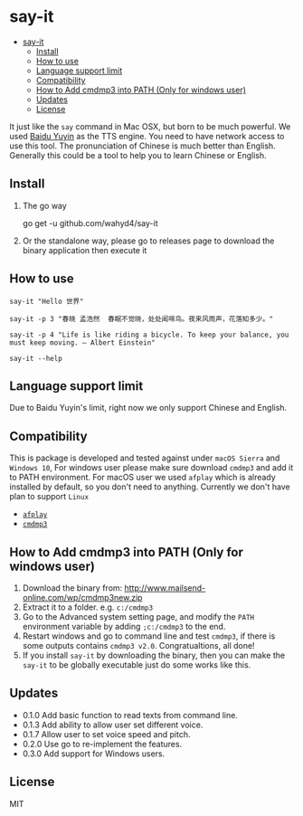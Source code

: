 # say-it

<!-- TOC -->

- [say-it](#say-it)
  - [Install](#install)
  - [How to use](#how-to-use)
  - [Language support limit](#language-support-limit)
  - [Compatibility](#compatibility)
  - [How to Add cmdmp3 into PATH (Only for windows user)](#how-to-add-cmdmp3-into-path-only-for-windows-user)
  - [Updates](#updates)
  - [License](#license)

<!-- /TOC -->

It just like the `say` command in Mac OSX, but born to be much powerful. We used [Baidu Yuyin](http://yuyin.baidu.com/) as the TTS engine. You need to have network access to use this tool. The pronunciation of Chinese is much better than English. Generally this could be a tool to help you to learn Chinese or English.

## Install
1. The go way

      go get -u github.com/wahyd4/say-it

2. Or the standalone way, please go to releases page to download the binary application then execute it

## How to use

  `say-it "Hello 世界"`

  `say-it -p 3 "春晓 孟浩然  春眠不觉晓，处处闻啼鸟。夜来风雨声，花落知多少。"`

  `say-it -p 4 "Life is like riding a bicycle. To keep your balance, you must keep moving. ― Albert Einstein"`

  `say-it --help`


## Language support limit
  Due to Baidu Yuyin's limit, right now we only support Chinese and English.

## Compatibility

  This is package is developed and tested against under `macOS Sierra` and `Windows 10`, For windows user please make sure download `cmdmp3` and add it to PATH environment.
  For macOS user we used `afplay` which is already installed by default, so you don't need to anything.
  Currently we don't have plan to support `Linux`


  * [`afplay`](https://developer.apple.com/library/mac/documentation/Darwin/Reference/ManPages/man1/afplay.1.html)
  * [`cmdmp3`](https://github.com/jimlawless/cmdmp3)

## How to Add cmdmp3 into PATH (Only for windows user)
1. Download the binary from: <http://www.mailsend-online.com/wp/cmdmp3new.zip>
2. Extract it to a folder. e.g. `c:/cmdmp3`
3. Go to the Advanced system setting page, and modify the `PATH` environment variable by adding `;c:/cmdmp3` to the end.
4. Restart windows and go to command line and test `cmdmp3`, if there is some outputs contains `cmdmp3 v2.0`. Congratualtions, all done!
5. If you install `say-it` by downloading the binary, then you can make the `say-it` to be globally executable just do some works like this.

## Updates

  * 0.1.0 Add basic function to read texts from command line.
  * 0.1.3 Add ability to allow user set different voice.
  * 0.1.7 Allow user to set voice speed and pitch.
  * 0.2.0 Use go to re-implement the features.
  * 0.3.0 Add support for Windows users.
## License

  MIT



